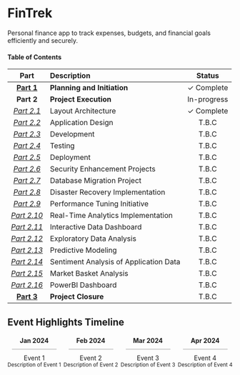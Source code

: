 # FinTrek
Personal finance app to track expenses, budgets, and financial goals efficiently and securely.

#### Table of Contents
| Part | Description | Status |
|:----:|:------------|:------:|
|[**Part 1**](PlanningAndInitiation.md)|**Planning and Initiation**|✓ Complete|
|**Part 2**|**Project Execution**|In-progress|
|[*Part 2.1*](LayoutArchitecture/FintrekLayoutArchitecture.md)|Layout Architecture|✓ Complete|
|[*Part 2.2*](#application-design)|Application Design|T.B.C|
|[*Part 2.3*](#development)|Development|T.B.C|
|[*Part 2.4*](#testing)|Testing|T.B.C|
|[*Part 2.5*](#deployment)|Deployment|T.B.C|
|[*Part 2.6*](#security-enhancement)|Security Enhancement Projects|T.B.C|
|[*Part 2.7*](#database-migration)|Database Migration Project|T.B.C|
|[*Part 2.8*](#disaster-recovery)|Disaster Recovery Implementation|T.B.C|
|[*Part 2.9*](#performance-tuning)|Performance Tuning Initiative|T.B.C|
|[*Part 2.10*](#real-time-analytics)|Real-Time Analytics Implementation|T.B.C|
|[*Part 2.11*](#interactive-data-dashboard)|Interactive Data Dashboard|T.B.C|
|[*Part 2.12*](#exploratory-data-analysis)|Exploratory Data Analysis|T.B.C|
|[*Part 2.13*](#predictive-modeling)|Predictive Modeling|T.B.C|
|[*Part 2.14*](#sentiment-analysis)|Sentiment Analysis of Application Data|T.B.C|
|[*Part 2.15*](#market-basket-analysis)|Market Basket Analysis|T.B.C|
|[*Part 2.16*](#powerbi-dashboard)|PowerBI Dashboard|T.B.C|
|[**Part 3**](ProjectClosure.md)|**Project Closure** |T.B.C|

## Event Highlights Timeline

<div style="display: flex; justify-content: space-between; align-items: center; margin: 20px 0;">

  <div style="text-align: center;">
    <strong>Jan 2024</strong><br>
    <div style="width: 100px; height: 2px; background-color: #ccc; margin: 10px auto;"></div>
    <span>Event 1</span><br>
    <small>Description of Event 1</small>
  </div>

  <div style="text-align: center;">
    <strong>Feb 2024</strong><br>
    <div style="width: 100px; height: 2px; background-color: #ccc; margin: 10px auto;"></div>
    <span>Event 2</span><br>
    <small>Description of Event 2</small>
  </div>

  <div style="text-align: center;">
    <strong>Mar 2024</strong><br>
    <div style="width: 100px; height: 2px; background-color: #ccc; margin: 10px auto;"></div>
    <span>Event 3</span><br>
    <small>Description of Event 3</small>
  </div>

  <div style="text-align: center;">
    <strong>Apr 2024</strong><br>
    <div style="width: 100px; height: 2px; background-color: #ccc; margin: 10px auto;"></div>
    <span>Event 4</span><br>
    <small>Description of Event 4</small>
  </div>

</div>


